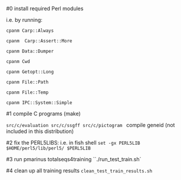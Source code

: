 #0 install required Perl modules

i.e. by running:

`cpanm Carp::Always`

`cpanm  Carp::Assert::More`

`cpanm Data::Dumper`

`cpanm Cwd`

`cpanm Getopt::Long`

`cpanm File::Path`

`cpanm File::Temp`

`cpanm IPC::System::Simple`

#1 compile C programs (make)

`src/c/evaluation
src/c/ssgff
src/c/pictogram
`
compile geneid (not included in this distribution)

#2 fix the PERL5LIBS:
i.e. in fish shell
`set -gx PERL5LIB $HOME/perl5/lib/perl5/ $PERL5LIB`

#3 run pmarinus totalseqs4training
``./run_test_train.sh`

#4 clean up all training results
`clean_test_train_results.sh`
